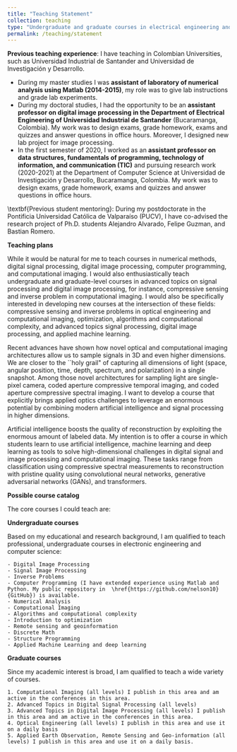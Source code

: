 ```yaml
---
title: "Teaching Statement"
collection: teaching
type: "Undergraduate and graduate courses in electrical engineering and computer science"
permalink: /teaching/statement
---
```



**Previous teaching experience**: I have teaching in Colombian Universities, such as Universidad Industrial de Santander and Universidad de Investigación y Desarrollo. 

- During my master studies I was **assistant of laboratory of numerical analysis using Matlab (2014-2015)**, my role was to give lab instructions and grade lab experiments.
- During my doctoral studies, I had the opportunity to be an **assistant professor on digital image processing in the Department of Electrical Engineering of Universidad Industrial de Santander** (Bucaramanga, Colombia). My work was to design exams, grade homework, exams and quizzes and answer questions in office hours. Moreover, I designed new lab project for image processing.
- In the first semester of 2020, I worked as an **assistant professor on data structures, fundamentals of programming, technology of information, and communication (TIC)** and pursuing research work (2020-2021) at the Department of Computer Science at Universidad de Investigación y Desarrollo, Bucaramanga, Colombia. My work was to design exams, grade homework, exams and quizzes and answer questions in office hours.

\textbf{Previous student mentoring}: 
During my postdoctorate in the Pontificia Universidad Católica de Valparaíso (PUCV), I have co-advised the research project of Ph.D. students Alejandro Alvarado, Felipe Guzman, and Bastian Romero.

**Teaching plans**

While it would be natural for me to teach courses in numerical methods, digital signal processing, digital image processing, computer programming, and computational imaging. I would also enthusiastically teach undergraduate and graduate-level courses in advanced topics on signal processing and digital image processing, for instance, compressive sensing and inverse problem in computational imaging.  I would also be specifically interested in developing new courses at the intersection of these fields: compressive sensing and inverse problems in optical engineering and computational imaging, optimization, algorithms and computational complexity, and advanced topics signal processing, digital image processing, and applied machine learning.

Recent advances have shown how novel optical and computational imaging architectures allow us to sample signals in 3D and even higher dimensions. We are closer to the ``holy grail" of capturing all dimensions of light (space, angular position, time, depth, spectrum, and polarization) in a single snapshot. Among those novel architectures for sampling light are single-pixel camera, coded aperture compressive temporal imaging, and coded aperture compressive spectral imaging. I want to develop a course that explicitly brings applied optics challenges to leverage an enormous potential by combining modern artificial intelligence and signal processing in higher dimensions.

Artificial intelligence boosts the quality of reconstruction by exploiting the enormous amount of labeled data. My intention is to offer a course in which students learn to use artificial intelligence, machine learning and deep learning as tools to solve high-dimensional challenges in digital signal and image processing and computational imaging. These tasks range from classification using compressive spectral measurements to reconstruction with pristine quality using convolutional neural networks, generative adversarial networks (GANs), and transformers.

**Possible course catalog**

The core courses I could teach are:

**Undergraduate courses**

Based on my educational and research background, I am qualified to teach professional, undergraduate courses in electronic engineering and computer science:

    - Digital Image Processing
    - Signal Image Processing
    - Inverse Problems
    - Computer Programming (I have extended experience using Matlab and Python. My public repository in  \href{https://github.com/nelson10}{GitHub}) is available.
    - Numerical Analysis
    - Computational Imaging
    - Algorithms and computational complexity
    - Introduction to optimization
    - Remote sensing and geoinformation
    - Discrete Math
    - Structure Programming
    - Applied Machine Learning and deep learning

**Graduate courses**

Since my academic interest is broad, I am qualified to teach a wide variety of courses.

    1. Computational Imaging (all levels) I publish in this area and am active in the conferences in this area.
    2. Advanced Topics in Digital Signal Processing (all levels)
    3. Advanced Topics in Digital Image Processing (all levels) I publish in this area and am active in the conferences in this area.
    4. Optical Engineering (all levels) I publish in this area and use it on a daily basis
    5. Applied Earth Observation, Remote Sensing and Geo-information (all levels) I publish in this area and use it on a daily basis.

